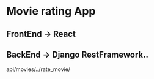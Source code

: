 # Movie rating App
 ## FrontEnd -> React 
 ## BackEnd -> Django RestFramework..
   api/movies/../rate_movie/
 
 
